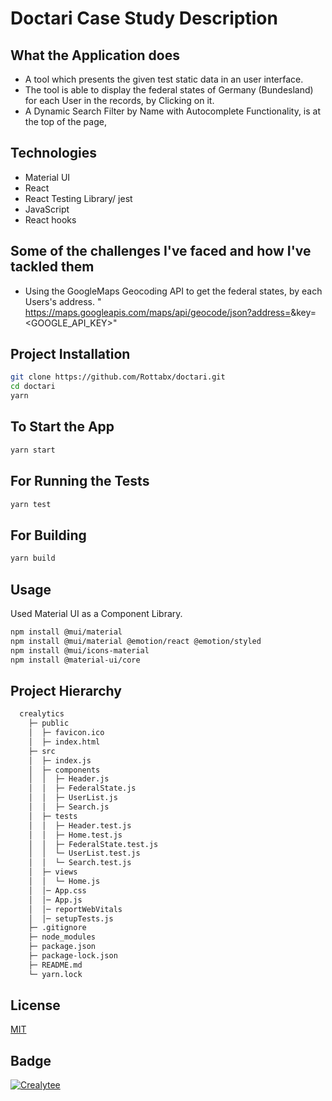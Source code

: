 # Doctari Case Study Description

## What the Application does

- A tool which presents the given test static data in an user interface.
- The tool is able to display the federal states of Germany (Bundesland) for each User in the records, by Clicking on it.
- A Dynamic Search Filter by Name with Autocomplete Functionality, is at the top of the page,

## Technologies

- Material UI
- React
- React Testing Library/ jest
- JavaScript
- React hooks

## Some of the challenges I've faced and how I've tackled them

- Using the GoogleMaps Geocoding API to get the federal states, by each Users's address.
  " https://maps.googleapis.com/maps/api/geocode/json?address=<ADRESS>&key=<GOOGLE_API_KEY>"

## Project Installation

```bash
git clone https://github.com/Rottabx/doctari.git
cd doctari
yarn
```

## To Start the App

```bash
yarn start
```

## For Running the Tests

```bash
yarn test
```

## For Building

```bash
yarn build
```

## Usage

Used Material UI as a Component Library.

```bash
npm install @mui/material
npm install @mui/material @emotion/react @emotion/styled
npm install @mui/icons-material
npm install @material-ui/core
```

## Project Hierarchy

```bash
  crealytics
    ├─ public
    │  ├─ favicon.ico
    │  ├─ index.html
    ├─ src
    │  ├─ index.js
    │  ├─ components
    │  │  ├─ Header.js
    │  │  ├─ FederalState.js
    │  │  ├─ UserList.js
    │  │  ├─ Search.js
    │  ├─ tests
    │  │  ├─ Header.test.js
    │  │  ├─ Home.test.js
    │  │  ├─ FederalState.test.js
    │  │  └─ UserList.test.js
    │  │  └─ Search.test.js
    │  ├─ views
    │  │  └─ Home.js
    │  │─ App.css
    │  │─ App.js
    │  │─ reportWebVitals
    │  │─ setupTests.js
    ├─ .gitignore
    ├─ node_modules
    ├─ package.json
    ├─ package-lock.json
    ├─ README.md
    └─ yarn.lock
```

## License

[MIT](https://choosealicense.com/licenses/mit/)

## Badge

<a href="https://www.linkedin.com/in/mahmoud-rottab-234255219/"> <img src="https://img.shields.io/badge/Mahmoud%20Rottab-LinkedIn-red" alt="Crealytee" /> </a>
